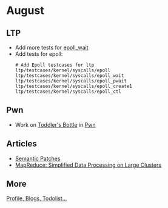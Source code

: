# August

## LTP

- Add more tests for [epoll_wait](https://github.com/linux-test-project/ltp/issues/792)
- Add tests for epoll:
  ```shell
  # Add Epoll testcases for ltp
  ltp/testcases/kernel/syscalls/epoll
  ltp/testcases/kernel/syscalls/epoll_wait
  ltp/testcases/kernel/syscalls/epoll_pwait
  ltp/testcases/kernel/syscalls/epoll_create1
  ltp/testcases/kernel/syscalls/epoll_ctl
  ```

## Pwn

- Work on [Toddler's Bottle](http://pwnable.kr/play.php) in [Pwn](https://github.com/ZiyaoXie/Pwn)

## Articles

- [Semantic Patches](https://github.com/ZiyaoXie/ZiyaoXie/issues/3)
- [MapReduce: Simplified Data Processing on Large Clusters](https://github.com/ZiyaoXie/ZiyaoXie/issues/4)

## More

[Profile, Blogs, Todolist...](catalog.md)
